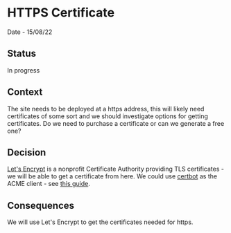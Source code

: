 # HTTPS Certificate

Date - 15/08/22

## Status
In progress

## Context
The site needs to be deployed at a https address, this will likely need certificates of some sort and we should investigate options for getting certificates. Do we need to purchase a certificate or can we generate a free one?

## Decision
[Let's Encrypt](https://letsencrypt.org/) is a nonprofit Certificate Authority providing TLS certificates - we will be able to get a certificate from here. We could use [certbot](https://certbot.eff.org/) as the ACME client - see [this guide](https://certbot.eff.org/instructions?ws=nginx&os=ubuntubionic).

## Consequences
We will use Let's Encrypt to get the certificates needed for https.